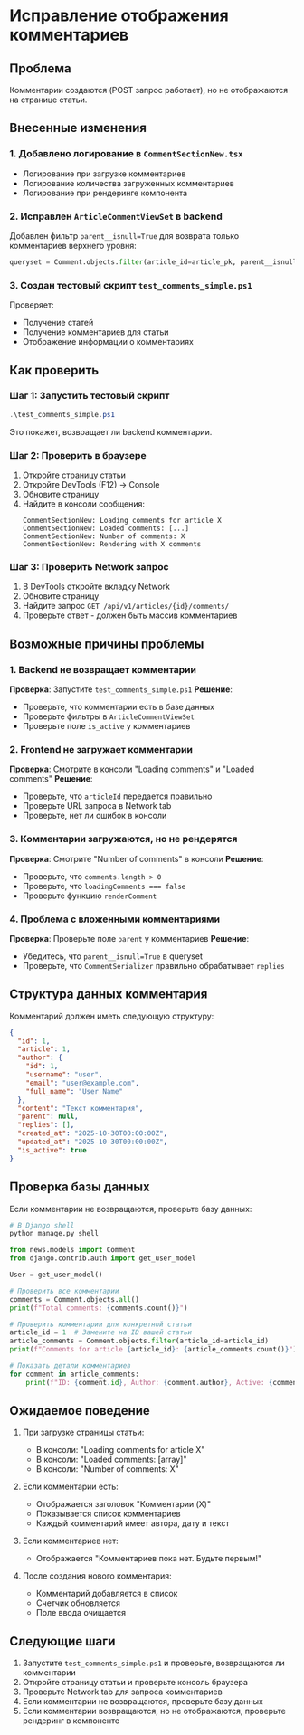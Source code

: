 # Исправление отображения комментариев

## Проблема
Комментарии создаются (POST запрос работает), но не отображаются на странице статьи.

## Внесенные изменения

### 1. Добавлено логирование в `CommentSectionNew.tsx`
- Логирование при загрузке комментариев
- Логирование количества загруженных комментариев
- Логирование при рендеринге компонента

### 2. Исправлен `ArticleCommentViewSet` в backend
Добавлен фильтр `parent__isnull=True` для возврата только комментариев верхнего уровня:
```python
queryset = Comment.objects.filter(article_id=article_pk, parent__isnull=True)
```

### 3. Создан тестовый скрипт `test_comments_simple.ps1`
Проверяет:
- Получение статей
- Получение комментариев для статьи
- Отображение информации о комментариях

## Как проверить

### Шаг 1: Запустить тестовый скрипт
```powershell
.\test_comments_simple.ps1
```

Это покажет, возвращает ли backend комментарии.

### Шаг 2: Проверить в браузере
1. Откройте страницу статьи
2. Откройте DevTools (F12) → Console
3. Обновите страницу
4. Найдите в консоли сообщения:
   ```
   CommentSectionNew: Loading comments for article X
   CommentSectionNew: Loaded comments: [...]
   CommentSectionNew: Number of comments: X
   CommentSectionNew: Rendering with X comments
   ```

### Шаг 3: Проверить Network запрос
1. В DevTools откройте вкладку Network
2. Обновите страницу
3. Найдите запрос `GET /api/v1/articles/{id}/comments/`
4. Проверьте ответ - должен быть массив комментариев

## Возможные причины проблемы

### 1. Backend не возвращает комментарии
**Проверка**: Запустите `test_comments_simple.ps1`
**Решение**: 
- Проверьте, что комментарии есть в базе данных
- Проверьте фильтры в `ArticleCommentViewSet`
- Проверьте поле `is_active` у комментариев

### 2. Frontend не загружает комментарии
**Проверка**: Смотрите в консоли "Loading comments" и "Loaded comments"
**Решение**:
- Проверьте, что `articleId` передается правильно
- Проверьте URL запроса в Network tab
- Проверьте, нет ли ошибок в консоли

### 3. Комментарии загружаются, но не рендерятся
**Проверка**: Смотрите "Number of comments" в консоли
**Решение**:
- Проверьте, что `comments.length > 0`
- Проверьте, что `loadingComments === false`
- Проверьте функцию `renderComment`

### 4. Проблема с вложенными комментариями
**Проверка**: Проверьте поле `parent` у комментариев
**Решение**:
- Убедитесь, что `parent__isnull=True` в queryset
- Проверьте, что `CommentSerializer` правильно обрабатывает `replies`

## Структура данных комментария

Комментарий должен иметь следующую структуру:
```json
{
  "id": 1,
  "article": 1,
  "author": {
    "id": 1,
    "username": "user",
    "email": "user@example.com",
    "full_name": "User Name"
  },
  "content": "Текст комментария",
  "parent": null,
  "replies": [],
  "created_at": "2025-10-30T00:00:00Z",
  "updated_at": "2025-10-30T00:00:00Z",
  "is_active": true
}
```

## Проверка базы данных

Если комментарии не возвращаются, проверьте базу данных:

```python
# В Django shell
python manage.py shell

from news.models import Comment
from django.contrib.auth import get_user_model

User = get_user_model()

# Проверить все комментарии
comments = Comment.objects.all()
print(f"Total comments: {comments.count()}")

# Проверить комментарии для конкретной статьи
article_id = 1  # Замените на ID вашей статьи
article_comments = Comment.objects.filter(article_id=article_id)
print(f"Comments for article {article_id}: {article_comments.count()}")

# Показать детали комментариев
for comment in article_comments:
    print(f"ID: {comment.id}, Author: {comment.author}, Active: {comment.is_active}, Parent: {comment.parent}")
```

## Ожидаемое поведение

1. При загрузке страницы статьи:
   - В консоли: "Loading comments for article X"
   - В консоли: "Loaded comments: [array]"
   - В консоли: "Number of comments: X"

2. Если комментарии есть:
   - Отображается заголовок "Комментарии (X)"
   - Показывается список комментариев
   - Каждый комментарий имеет автора, дату и текст

3. Если комментариев нет:
   - Отображается "Комментариев пока нет. Будьте первым!"

4. После создания нового комментария:
   - Комментарий добавляется в список
   - Счетчик обновляется
   - Поле ввода очищается

## Следующие шаги

1. Запустите `test_comments_simple.ps1` и проверьте, возвращаются ли комментарии
2. Откройте страницу статьи и проверьте консоль браузера
3. Проверьте Network tab для запроса комментариев
4. Если комментарии не возвращаются, проверьте базу данных
5. Если комментарии возвращаются, но не отображаются, проверьте рендеринг в компоненте
